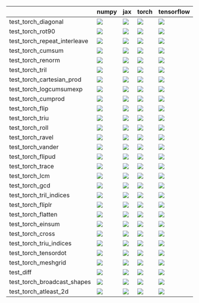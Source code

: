 |                              | numpy                                                                                                                                                                                  | jax                                                                                                                                                                                    | torch                                                                                                                                                                                  | tensorflow                                                                                                                                                                             |
|:-----------------------------|:---------------------------------------------------------------------------------------------------------------------------------------------------------------------------------------|:---------------------------------------------------------------------------------------------------------------------------------------------------------------------------------------|:---------------------------------------------------------------------------------------------------------------------------------------------------------------------------------------|:---------------------------------------------------------------------------------------------------------------------------------------------------------------------------------------|
| test_torch_diagonal          | <a href="https://github.com/unifyai/ivy/actions/runs/4485213009/jobs/7886531801" rel="noopener noreferrer" target="_blank"><img src=https://img.shields.io/badge/-success-success></a> | <a href="https://github.com/unifyai/ivy/actions/runs/4485213009/jobs/7886531801" rel="noopener noreferrer" target="_blank"><img src=https://img.shields.io/badge/-success-success></a> | <a href="https://github.com/unifyai/ivy/actions/runs/4485213009/jobs/7886531801" rel="noopener noreferrer" target="_blank"><img src=https://img.shields.io/badge/-success-success></a> | <a href="https://github.com/unifyai/ivy/actions/runs/4485213009/jobs/7886531801" rel="noopener noreferrer" target="_blank"><img src=https://img.shields.io/badge/-success-success></a> |
| test_torch_rot90             | <a href="https://github.com/unifyai/ivy/actions/runs/4460715996/jobs/7834048452" rel="noopener noreferrer" target="_blank"><img src=https://img.shields.io/badge/-success-success></a> | <a href="https://github.com/unifyai/ivy/actions/runs/4460715996/jobs/7834048452" rel="noopener noreferrer" target="_blank"><img src=https://img.shields.io/badge/-failure-red></a>     | <a href="https://github.com/unifyai/ivy/actions/runs/4460715996/jobs/7834048452" rel="noopener noreferrer" target="_blank"><img src=https://img.shields.io/badge/-success-success></a> | <a href="https://github.com/unifyai/ivy/actions/runs/4460715996/jobs/7834048452" rel="noopener noreferrer" target="_blank"><img src=https://img.shields.io/badge/-success-success></a> |
| test_torch_repeat_interleave | <a href="https://github.com/unifyai/ivy/actions/runs/4460715996/jobs/7834048452" rel="noopener noreferrer" target="_blank"><img src=https://img.shields.io/badge/-success-success></a> | <a href="https://github.com/unifyai/ivy/actions/runs/4460715996/jobs/7834048452" rel="noopener noreferrer" target="_blank"><img src=https://img.shields.io/badge/-success-success></a> | <a href="https://github.com/unifyai/ivy/actions/runs/4460715996/jobs/7834048452" rel="noopener noreferrer" target="_blank"><img src=https://img.shields.io/badge/-success-success></a> | <a href="https://github.com/unifyai/ivy/actions/runs/4460715996/jobs/7834048452" rel="noopener noreferrer" target="_blank"><img src=https://img.shields.io/badge/-success-success></a> |
| test_torch_cumsum            | <a href="https://github.com/unifyai/ivy/actions/runs/4485213009/jobs/7886531801" rel="noopener noreferrer" target="_blank"><img src=https://img.shields.io/badge/-success-success></a> | <a href="https://github.com/unifyai/ivy/actions/runs/4485213009/jobs/7886531801" rel="noopener noreferrer" target="_blank"><img src=https://img.shields.io/badge/-success-success></a> | <a href="https://github.com/unifyai/ivy/actions/runs/4485213009/jobs/7886531801" rel="noopener noreferrer" target="_blank"><img src=https://img.shields.io/badge/-success-success></a> | <a href="https://github.com/unifyai/ivy/actions/runs/4485213009/jobs/7886531801" rel="noopener noreferrer" target="_blank"><img src=https://img.shields.io/badge/-success-success></a> |
| test_torch_renorm            | <a href="null" rel="noopener noreferrer" target="_blank"><img src=https://img.shields.io/badge/-failure-red></a>                                                                       | <a href="https://github.com/unifyai/ivy/actions/runs/4460715996/jobs/7834048452" rel="noopener noreferrer" target="_blank"><img src=https://img.shields.io/badge/-failure-red></a>     | <a href="https://github.com/unifyai/ivy/actions/runs/4460715996/jobs/7834048452" rel="noopener noreferrer" target="_blank"><img src=https://img.shields.io/badge/-failure-red></a>     | <a href="https://github.com/unifyai/ivy/actions/runs/4460715996/jobs/7834048452" rel="noopener noreferrer" target="_blank"><img src=https://img.shields.io/badge/-success-success></a> |
| test_torch_tril              | <a href="https://github.com/unifyai/ivy/actions/runs/4460715996/jobs/7834048452" rel="noopener noreferrer" target="_blank"><img src=https://img.shields.io/badge/-success-success></a> | <a href="https://github.com/unifyai/ivy/actions/runs/4460715996/jobs/7834048452" rel="noopener noreferrer" target="_blank"><img src=https://img.shields.io/badge/-success-success></a> | <a href="https://github.com/unifyai/ivy/actions/runs/4460715996/jobs/7834048452" rel="noopener noreferrer" target="_blank"><img src=https://img.shields.io/badge/-success-success></a> | <a href="https://github.com/unifyai/ivy/actions/runs/4460715996/jobs/7834048452" rel="noopener noreferrer" target="_blank"><img src=https://img.shields.io/badge/-success-success></a> |
| test_torch_cartesian_prod    | <a href="https://github.com/unifyai/ivy/actions/runs/4484789171/jobs/7885650665" rel="noopener noreferrer" target="_blank"><img src=https://img.shields.io/badge/-success-success></a> | <a href="https://github.com/unifyai/ivy/actions/runs/4484789171/jobs/7885650665" rel="noopener noreferrer" target="_blank"><img src=https://img.shields.io/badge/-success-success></a> | <a href="https://github.com/unifyai/ivy/actions/runs/4460213087/jobs/7833204473" rel="noopener noreferrer" target="_blank"><img src=https://img.shields.io/badge/-success-success></a> | <a href="https://github.com/unifyai/ivy/actions/runs/4460213087/jobs/7833204473" rel="noopener noreferrer" target="_blank"><img src=https://img.shields.io/badge/-success-success></a> |
| test_torch_logcumsumexp      | <a href="https://github.com/unifyai/ivy/actions/runs/4460715996/jobs/7834048452" rel="noopener noreferrer" target="_blank"><img src=https://img.shields.io/badge/-failure-red></a>     | <a href="https://github.com/unifyai/ivy/actions/runs/4460715996/jobs/7834048452" rel="noopener noreferrer" target="_blank"><img src=https://img.shields.io/badge/-failure-red></a>     | <a href="https://github.com/unifyai/ivy/actions/runs/4460715996/jobs/7834048452" rel="noopener noreferrer" target="_blank"><img src=https://img.shields.io/badge/-failure-red></a>     | <a href="https://github.com/unifyai/ivy/actions/runs/4460715996/jobs/7834048452" rel="noopener noreferrer" target="_blank"><img src=https://img.shields.io/badge/-failure-red></a>     |
| test_torch_cumprod           | <a href="https://github.com/unifyai/ivy/actions/runs/4485213009/jobs/7886531801" rel="noopener noreferrer" target="_blank"><img src=https://img.shields.io/badge/-success-success></a> | <a href="https://github.com/unifyai/ivy/actions/runs/4485213009/jobs/7886531801" rel="noopener noreferrer" target="_blank"><img src=https://img.shields.io/badge/-success-success></a> | <a href="https://github.com/unifyai/ivy/actions/runs/4485213009/jobs/7886531801" rel="noopener noreferrer" target="_blank"><img src=https://img.shields.io/badge/-success-success></a> | <a href="https://github.com/unifyai/ivy/actions/runs/4485213009/jobs/7886531801" rel="noopener noreferrer" target="_blank"><img src=https://img.shields.io/badge/-success-success></a> |
| test_torch_flip              | <a href="https://github.com/unifyai/ivy/actions/runs/4485213009/jobs/7886531801" rel="noopener noreferrer" target="_blank"><img src=https://img.shields.io/badge/-success-success></a> | <a href="https://github.com/unifyai/ivy/actions/runs/4485213009/jobs/7886531801" rel="noopener noreferrer" target="_blank"><img src=https://img.shields.io/badge/-success-success></a> | <a href="https://github.com/unifyai/ivy/actions/runs/4485213009/jobs/7886531801" rel="noopener noreferrer" target="_blank"><img src=https://img.shields.io/badge/-success-success></a> | <a href="https://github.com/unifyai/ivy/actions/runs/4485213009/jobs/7886531801" rel="noopener noreferrer" target="_blank"><img src=https://img.shields.io/badge/-success-success></a> |
| test_torch_triu              | <a href="https://github.com/unifyai/ivy/actions/runs/4460715996/jobs/7834048452" rel="noopener noreferrer" target="_blank"><img src=https://img.shields.io/badge/-success-success></a> | <a href="https://github.com/unifyai/ivy/actions/runs/4460715996/jobs/7834048452" rel="noopener noreferrer" target="_blank"><img src=https://img.shields.io/badge/-success-success></a> | <a href="https://github.com/unifyai/ivy/actions/runs/4460715996/jobs/7834048452" rel="noopener noreferrer" target="_blank"><img src=https://img.shields.io/badge/-success-success></a> | <a href="https://github.com/unifyai/ivy/actions/runs/4460715996/jobs/7834048452" rel="noopener noreferrer" target="_blank"><img src=https://img.shields.io/badge/-success-success></a> |
| test_torch_roll              | <a href="https://github.com/unifyai/ivy/actions/runs/4460715996/jobs/7834048452" rel="noopener noreferrer" target="_blank"><img src=https://img.shields.io/badge/-success-success></a> | <a href="https://github.com/unifyai/ivy/actions/runs/4460715996/jobs/7834048452" rel="noopener noreferrer" target="_blank"><img src=https://img.shields.io/badge/-success-success></a> | <a href="https://github.com/unifyai/ivy/actions/runs/4460715996/jobs/7834048452" rel="noopener noreferrer" target="_blank"><img src=https://img.shields.io/badge/-success-success></a> | <a href="https://github.com/unifyai/ivy/actions/runs/4460715996/jobs/7834048452" rel="noopener noreferrer" target="_blank"><img src=https://img.shields.io/badge/-success-success></a> |
| test_torch_ravel             | <a href="https://github.com/unifyai/ivy/actions/runs/4460715996/jobs/7834048452" rel="noopener noreferrer" target="_blank"><img src=https://img.shields.io/badge/-success-success></a> | <a href="https://github.com/unifyai/ivy/actions/runs/4460715996/jobs/7834048452" rel="noopener noreferrer" target="_blank"><img src=https://img.shields.io/badge/-success-success></a> | <a href="https://github.com/unifyai/ivy/actions/runs/4460715996/jobs/7834048452" rel="noopener noreferrer" target="_blank"><img src=https://img.shields.io/badge/-success-success></a> | <a href="https://github.com/unifyai/ivy/actions/runs/4460715996/jobs/7834048452" rel="noopener noreferrer" target="_blank"><img src=https://img.shields.io/badge/-success-success></a> |
| test_torch_vander            | <a href="https://github.com/unifyai/ivy/actions/runs/4460715996/jobs/7834048452" rel="noopener noreferrer" target="_blank"><img src=https://img.shields.io/badge/-success-success></a> | <a href="https://github.com/unifyai/ivy/actions/runs/4460715996/jobs/7834048452" rel="noopener noreferrer" target="_blank"><img src=https://img.shields.io/badge/-success-success></a> | <a href="https://github.com/unifyai/ivy/actions/runs/4460715996/jobs/7834048452" rel="noopener noreferrer" target="_blank"><img src=https://img.shields.io/badge/-success-success></a> | <a href="https://github.com/unifyai/ivy/actions/runs/4460715996/jobs/7834048452" rel="noopener noreferrer" target="_blank"><img src=https://img.shields.io/badge/-success-success></a> |
| test_torch_flipud            | <a href="https://github.com/unifyai/ivy/actions/runs/4460715996/jobs/7834048452" rel="noopener noreferrer" target="_blank"><img src=https://img.shields.io/badge/-success-success></a> | <a href="https://github.com/unifyai/ivy/actions/runs/4460715996/jobs/7834048452" rel="noopener noreferrer" target="_blank"><img src=https://img.shields.io/badge/-success-success></a> | <a href="https://github.com/unifyai/ivy/actions/runs/4460715996/jobs/7834048452" rel="noopener noreferrer" target="_blank"><img src=https://img.shields.io/badge/-success-success></a> | <a href="https://github.com/unifyai/ivy/actions/runs/4460715996/jobs/7834048452" rel="noopener noreferrer" target="_blank"><img src=https://img.shields.io/badge/-success-success></a> |
| test_torch_trace             | <a href="https://github.com/unifyai/ivy/actions/runs/4460715996/jobs/7834048452" rel="noopener noreferrer" target="_blank"><img src=https://img.shields.io/badge/-success-success></a> | <a href="https://github.com/unifyai/ivy/actions/runs/4460715996/jobs/7834048452" rel="noopener noreferrer" target="_blank"><img src=https://img.shields.io/badge/-success-success></a> | <a href="https://github.com/unifyai/ivy/actions/runs/4460715996/jobs/7834048452" rel="noopener noreferrer" target="_blank"><img src=https://img.shields.io/badge/-success-success></a> | <a href="https://github.com/unifyai/ivy/actions/runs/4460715996/jobs/7834048452" rel="noopener noreferrer" target="_blank"><img src=https://img.shields.io/badge/-success-success></a> |
| test_torch_lcm               | <a href="https://github.com/unifyai/ivy/actions/runs/4460715996/jobs/7834048452" rel="noopener noreferrer" target="_blank"><img src=https://img.shields.io/badge/-success-success></a> | <a href="https://github.com/unifyai/ivy/actions/runs/4460715996/jobs/7834048452" rel="noopener noreferrer" target="_blank"><img src=https://img.shields.io/badge/-success-success></a> | <a href="https://github.com/unifyai/ivy/actions/runs/4460715996/jobs/7834048452" rel="noopener noreferrer" target="_blank"><img src=https://img.shields.io/badge/-success-success></a> | <a href="https://github.com/unifyai/ivy/actions/runs/4460715996/jobs/7834048452" rel="noopener noreferrer" target="_blank"><img src=https://img.shields.io/badge/-success-success></a> |
| test_torch_gcd               | <a href="https://github.com/unifyai/ivy/actions/runs/4460715996/jobs/7834048452" rel="noopener noreferrer" target="_blank"><img src=https://img.shields.io/badge/-success-success></a> | <a href="https://github.com/unifyai/ivy/actions/runs/4460715996/jobs/7834048452" rel="noopener noreferrer" target="_blank"><img src=https://img.shields.io/badge/-success-success></a> | <a href="https://github.com/unifyai/ivy/actions/runs/4460715996/jobs/7834048452" rel="noopener noreferrer" target="_blank"><img src=https://img.shields.io/badge/-success-success></a> | <a href="https://github.com/unifyai/ivy/actions/runs/4460715996/jobs/7834048452" rel="noopener noreferrer" target="_blank"><img src=https://img.shields.io/badge/-success-success></a> |
| test_torch_tril_indices      | <a href="https://github.com/unifyai/ivy/actions/runs/4460715996/jobs/7834048452" rel="noopener noreferrer" target="_blank"><img src=https://img.shields.io/badge/-failure-red></a>     | <a href="https://github.com/unifyai/ivy/actions/runs/4460715996/jobs/7834048452" rel="noopener noreferrer" target="_blank"><img src=https://img.shields.io/badge/-failure-red></a>     | <a href="https://github.com/unifyai/ivy/actions/runs/4460715996/jobs/7834048452" rel="noopener noreferrer" target="_blank"><img src=https://img.shields.io/badge/-failure-red></a>     | <a href="https://github.com/unifyai/ivy/actions/runs/4460715996/jobs/7834048452" rel="noopener noreferrer" target="_blank"><img src=https://img.shields.io/badge/-failure-red></a>     |
| test_torch_fliplr            | <a href="https://github.com/unifyai/ivy/actions/runs/4485213009/jobs/7886531801" rel="noopener noreferrer" target="_blank"><img src=https://img.shields.io/badge/-success-success></a> | <a href="https://github.com/unifyai/ivy/actions/runs/4485213009/jobs/7886531801" rel="noopener noreferrer" target="_blank"><img src=https://img.shields.io/badge/-success-success></a> | <a href="https://github.com/unifyai/ivy/actions/runs/4485213009/jobs/7886531801" rel="noopener noreferrer" target="_blank"><img src=https://img.shields.io/badge/-success-success></a> | <a href="https://github.com/unifyai/ivy/actions/runs/4485213009/jobs/7886531801" rel="noopener noreferrer" target="_blank"><img src=https://img.shields.io/badge/-success-success></a> |
| test_torch_flatten           | <a href="https://github.com/unifyai/ivy/actions/runs/4485213009/jobs/7886531801" rel="noopener noreferrer" target="_blank"><img src=https://img.shields.io/badge/-success-success></a> | <a href="https://github.com/unifyai/ivy/actions/runs/4485213009/jobs/7886531801" rel="noopener noreferrer" target="_blank"><img src=https://img.shields.io/badge/-success-success></a> | <a href="https://github.com/unifyai/ivy/actions/runs/4485213009/jobs/7886531801" rel="noopener noreferrer" target="_blank"><img src=https://img.shields.io/badge/-success-success></a> | <a href="https://github.com/unifyai/ivy/actions/runs/4485213009/jobs/7886531801" rel="noopener noreferrer" target="_blank"><img src=https://img.shields.io/badge/-success-success></a> |
| test_torch_einsum            | <a href="https://github.com/unifyai/ivy/actions/runs/4485213009/jobs/7886531801" rel="noopener noreferrer" target="_blank"><img src=https://img.shields.io/badge/-failure-red></a>     | <a href="https://github.com/unifyai/ivy/actions/runs/4485213009/jobs/7886531801" rel="noopener noreferrer" target="_blank"><img src=https://img.shields.io/badge/-failure-red></a>     | <a href="https://github.com/unifyai/ivy/actions/runs/4485213009/jobs/7886531801" rel="noopener noreferrer" target="_blank"><img src=https://img.shields.io/badge/-failure-red></a>     | <a href="https://github.com/unifyai/ivy/actions/runs/4485213009/jobs/7886531801" rel="noopener noreferrer" target="_blank"><img src=https://img.shields.io/badge/-failure-red></a>     |
| test_torch_cross             | <a href="https://github.com/unifyai/ivy/actions/runs/4460213087/jobs/7833204473" rel="noopener noreferrer" target="_blank"><img src=https://img.shields.io/badge/-success-success></a> | <a href="https://github.com/unifyai/ivy/actions/runs/4460213087/jobs/7833204473" rel="noopener noreferrer" target="_blank"><img src=https://img.shields.io/badge/-success-success></a> | <a href="https://github.com/unifyai/ivy/actions/runs/4485213009/jobs/7886531801" rel="noopener noreferrer" target="_blank"><img src=https://img.shields.io/badge/-success-success></a> | <a href="https://github.com/unifyai/ivy/actions/runs/4485213009/jobs/7886531801" rel="noopener noreferrer" target="_blank"><img src=https://img.shields.io/badge/-success-success></a> |
| test_torch_triu_indices      | <a href="https://github.com/unifyai/ivy/actions/runs/4460715996/jobs/7834048452" rel="noopener noreferrer" target="_blank"><img src=https://img.shields.io/badge/-success-success></a> | <a href="https://github.com/unifyai/ivy/actions/runs/4460715996/jobs/7834048452" rel="noopener noreferrer" target="_blank"><img src=https://img.shields.io/badge/-success-success></a> | <a href="https://github.com/unifyai/ivy/actions/runs/4460715996/jobs/7834048452" rel="noopener noreferrer" target="_blank"><img src=https://img.shields.io/badge/-success-success></a> | <a href="https://github.com/unifyai/ivy/actions/runs/4460715996/jobs/7834048452" rel="noopener noreferrer" target="_blank"><img src=https://img.shields.io/badge/-success-success></a> |
| test_torch_tensordot         | <a href="https://github.com/unifyai/ivy/actions/runs/4478218094/jobs/7870724233" rel="noopener noreferrer" target="_blank"><img src=https://img.shields.io/badge/-failure-red></a>     | <a href="https://github.com/unifyai/ivy/actions/runs/4460715996/jobs/7834048452" rel="noopener noreferrer" target="_blank"><img src=https://img.shields.io/badge/-failure-red></a>     | <a href="https://github.com/unifyai/ivy/actions/runs/4460715996/jobs/7834048452" rel="noopener noreferrer" target="_blank"><img src=https://img.shields.io/badge/-failure-red></a>     | <a href="https://github.com/unifyai/ivy/actions/runs/4478218094/jobs/7870725290" rel="noopener noreferrer" target="_blank"><img src=https://img.shields.io/badge/-failure-red></a>     |
| test_torch_meshgrid          | <a href="https://github.com/unifyai/ivy/actions/runs/4460715996/jobs/7834048452" rel="noopener noreferrer" target="_blank"><img src=https://img.shields.io/badge/-success-success></a> | <a href="https://github.com/unifyai/ivy/actions/runs/4460715996/jobs/7834048452" rel="noopener noreferrer" target="_blank"><img src=https://img.shields.io/badge/-success-success></a> | <a href="https://github.com/unifyai/ivy/actions/runs/4460715996/jobs/7834048452" rel="noopener noreferrer" target="_blank"><img src=https://img.shields.io/badge/-success-success></a> | <a href="https://github.com/unifyai/ivy/actions/runs/4460715996/jobs/7834048452" rel="noopener noreferrer" target="_blank"><img src=https://img.shields.io/badge/-success-success></a> |
| test_diff                    | <a href="https://github.com/unifyai/ivy/actions/runs/4484789171/jobs/7885650665" rel="noopener noreferrer" target="_blank"><img src=https://img.shields.io/badge/-failure-red></a>     | <a href="https://github.com/unifyai/ivy/actions/runs/4484789171/jobs/7885650665" rel="noopener noreferrer" target="_blank"><img src=https://img.shields.io/badge/-success-success></a> | <a href="https://github.com/unifyai/ivy/actions/runs/4484789171/jobs/7885650665" rel="noopener noreferrer" target="_blank"><img src=https://img.shields.io/badge/-success-success></a> | <a href="https://github.com/unifyai/ivy/actions/runs/4484789171/jobs/7885650665" rel="noopener noreferrer" target="_blank"><img src=https://img.shields.io/badge/-success-success></a> |
| test_torch_broadcast_shapes  | <a href="https://github.com/unifyai/ivy/actions/runs/4484789171/jobs/7885650665" rel="noopener noreferrer" target="_blank"><img src=https://img.shields.io/badge/-success-success></a> | <a href="https://github.com/unifyai/ivy/actions/runs/4484789171/jobs/7885650665" rel="noopener noreferrer" target="_blank"><img src=https://img.shields.io/badge/-success-success></a> | <a href="https://github.com/unifyai/ivy/actions/runs/4484789171/jobs/7885650665" rel="noopener noreferrer" target="_blank"><img src=https://img.shields.io/badge/-success-success></a> | <a href="https://github.com/unifyai/ivy/actions/runs/4484789171/jobs/7885650665" rel="noopener noreferrer" target="_blank"><img src=https://img.shields.io/badge/-success-success></a> |
| test_torch_atleast_2d        | <a href="https://github.com/unifyai/ivy/actions/runs/4484789171/jobs/7885650665" rel="noopener noreferrer" target="_blank"><img src=https://img.shields.io/badge/-success-success></a> | <a href="https://github.com/unifyai/ivy/actions/runs/4484789171/jobs/7885650665" rel="noopener noreferrer" target="_blank"><img src=https://img.shields.io/badge/-success-success></a> | <a href="https://github.com/unifyai/ivy/actions/runs/4484789171/jobs/7885650665" rel="noopener noreferrer" target="_blank"><img src=https://img.shields.io/badge/-success-success></a> | <a href="https://github.com/unifyai/ivy/actions/runs/4484789171/jobs/7885650665" rel="noopener noreferrer" target="_blank"><img src=https://img.shields.io/badge/-success-success></a> |